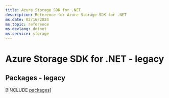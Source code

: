 ```yaml
---
title: Azure Storage SDK for .NET
description: Reference for Azure Storage SDK for .NET
ms.date: 02/16/2024
ms.topic: reference
ms.devlang: dotnet
ms.service: storage
---
```

# Azure Storage SDK for .NET - legacy
## Packages - legacy
[!INCLUDE [packages](storage-index.md)]